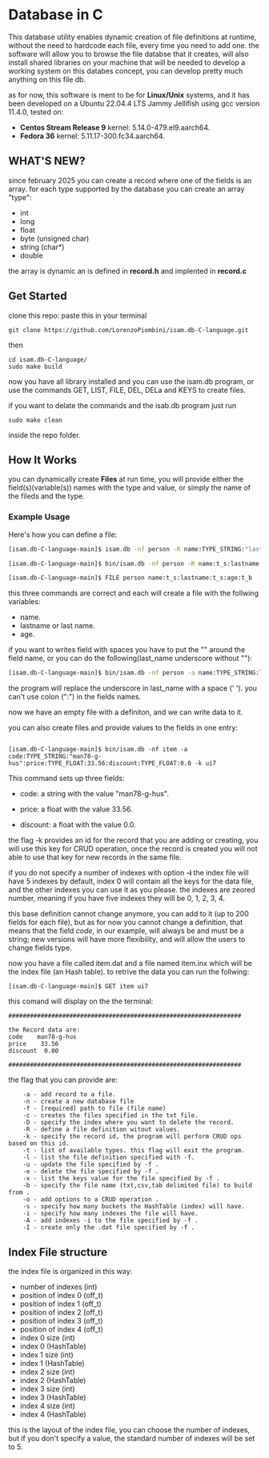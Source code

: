 # Database in C

This database utility enables dynamic creation of file definitions at runtime,  without the need to hardcode each file, every time you need to add one. the software will allow you to browse the file databse that it creates, will also install shared libraries on your machine that will be needed to develop a working system on this databes concept, you can develop pretty much anything on this file db.

as for now, this software is ment to be for **Linux/Unix** systems, and it has been developed on a Ubuntu 22.04.4 LTS Jammy Jellifish using gcc version 11.4.0, tested on:

- **Centos Stream Release 9** kernel: 5.14.0-479.el9.aarch64.
- **Fedora 36** kernel: 5.11.17-300.fc34.aarch64.

## WHAT'S NEW?

since february 2025 you can create a record where one of the fields is an array.
for each type supported by the database you can create an array "type":

- int
- long
- float
- byte (unsigned char)
- string (char*)
- double

the array is dynamic an is defined in **record.h** and implented in **record.c**

## Get Started

clone this repo:
paste this in your terminal

```plaintext
git clone https://github.com/LorenzoPiombini/isam.db-C-language.git
```

then

```plain text
cd isam.db-C-language/
sudo make build
```

now you have all library installed and you can use the isam.db program, or use the commands GET, LIST, FILE, DEL, DELa and KEYS to create files.

if you want to delate the commands and the isab.db program just run

```plaintext
sudo make clean 
```

inside the repo folder.

## How It Works

you can dynamically create **Files** at run time, you will provide either  the field(s)(variable(s)) names with the type and value, or simply the name of the fileds and the type.

### Example Usage

Here's how you can define a file:

```bash
[isam.db-C-language-main]$ isam.db -nf person -R name:TYPE_STRING:"last name":TYPE_STRING:age:TYPE_BYTE
```

```bash
[isam.db-C-language-main]$ bin/isam.db -nf person -R name:t_s:lastname:t_s:age:t_b
```

```bash
[isam.db-C-language-main]$ FILE person name:t_s:lastname:t_s:age:t_b
```

this three commands are correct and each will create a file with the follwing variables:

- name.
- lastname or last name.
- age.

if you want to writes field with spaces you have to put the "" around the field name, or you can do the following(last_name underscore without ""):

```bash
[isam.db-C-language-main]$ bin/isam.db -nf person -a name:TYPE_STRING:last_name:TYPE_STRING:age:TYPE_BYTE
```

the program will replace the underscore in last_name with a space (' ').
you can't use colon (":") in the fields names.

now we have an empty file with a definiton, and we can write data to it.

you can also create files and provide values to the fields in one entry:

```plaintext

[isam.db-C-language-main]$ bin/isam.db -nf item -a code:TYPE_STRING:"man78-g-hus":price:TYPE_FLOAT:33.56:discount:TYPE_FLOAT:0.0 -k ui7

```

This command sets up three fields:

- code: a string with the value "man78-g-hus".

- price: a float with the value 33.56.

- discount: a float with the value 0.0.

the flag -k provides an id for the record that you are adding or creating, you will use this key for CRUD operation, once the record is created you will not able to use that key for new records in the same file.

if you do not specify a number of indexes with option **-i** the index file will have 5 indexes by default, index 0 will contain all the keys for the data file, and the other indexes you can use it as you please.
the indexes are zeored number, meaning if you have five indexes they will be 0, 1, 2, 3, 4.

this base definition cannot change anymore, you can add to it (up to 200 fields for each file), but as for now you cannot change a definition, that means that the field *code*, in our example, will always be and must be a string; new versions will have more flexibility, and will allow the users to change fields type.

now you have a file called item.dat and a file named item.inx which will be the index file (an Hash table).
to retrive the data you can run the follwing:

```plain text
[isam.db-C-language-main]$ GET item ui7
```

this comand will display on the the terminal:

```plain text
#################################################################

the Record data are: 
code    man78-g-hus
price    33.56
discount  0.00

#################################################################

```

the flag that you can provide are:

```plaintext
    -a - add record to a file.
    -n - create a new database file
    -f - [required] path to file (file name)
    -c - creates the files specified in the txt file.
    -D - specify the index where you want to delete the record.
    -R - define a file definition witout values.
    -k - specify the record id, the program will perform CRUD ops based on this id.
    -t - list of available types. this flag will exit the program.
    -l - list the file definition specified with -f.
    -u - update the file specified by -f .
    -e - delete the file specified by -f .
    -x - list the keys value for the file specified by -f .
    -b - specify the file name (txt,csv,tab delimited file) to build from .
    -o - add options to a CRUD operation .
    -s - specify how many buckets the HashTable (index) will have.
    -i - specify how many indexes the file will have.
    -A - add indexes -i to the file specified by -f .
    -I - create only the .dat file specified by -f . 

```

## Index File structure

the index file is organized in this way:

- number of indexes (int)
- position of index 0 (off_t)
- position of index 1 (off_t)
- position of index 2 (off_t)
- position of index 3 (off_t)
- position of index 4 (off_t)
- index 0 size (int)
- index 0 (HashTable)
- index 1 size (int)
- index 1 (HashTable)
- index 2 size (int)
- index 2 (HashTable)
- index 3 size (int)
- index 3 (HashTable)
- index 4 size (int)
- index 4 (HashTable)

this is the layout of the index file, you can choose the number of indexes, but if you don't specify
a value, the standard number of indexes will be set to 5.
